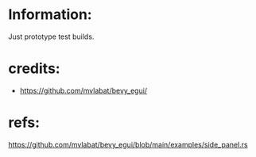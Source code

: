 
# Information:
  Just prototype test builds.


# credits:
 * https://github.com/mvlabat/bevy_egui/

# refs:
https://github.com/mvlabat/bevy_egui/blob/main/examples/side_panel.rs